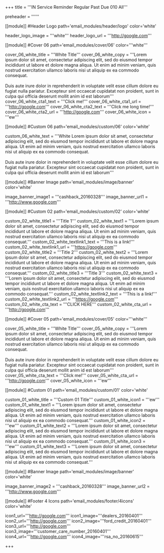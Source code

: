 +++
title = '''IN Service Reminder Regular Past Due 010 All'''

preheader = ''''''

[[module]] #Header Logo
path='email_modules/header/logo'
color='white'

  header_logo_image = '''white'''
  header_logo_url = '''http://google.com'''

[[module]] #Cover 06
path='email_modules/cover/06'
color='''white'''

  cover_06_white_title = '''White Title'''
  cover_06_white_copy = '''Lorem ipsum dolor sit amet, consectetur adipiscing elit, sed do eiusmod tempor incididunt ut labore et dolore magna aliqua. Ut enim ad minim veniam, quis nostrud exercitation ullamco laboris nisi ut aliquip ex ea commodo consequat.<br><br>Duis aute irure dolor in reprehenderit in voluptate velit esse cillum dolore eu fugiat nulla pariatur. Excepteur sint occaecat cupidatat non proident, sunt in culpa qui officia deserunt mollit anim id est laborum'''
  cover_06_white_cta1_text = '''Click me!'''
  cover_06_white_cta1_url = '''http://google.com'''
  cover_06_white_cta2_text = '''Click me long time!'''
  cover_06_white_cta2_url = '''http://google.com'''
  cover_06_white_icon = '''ew'''

[[module]] #Custom 06
path='email_modules/custom/06'
color='white'

  custom_06_white_text = '''White Lorem ipsum dolor sit amet, consectetur adipiscing elit, sed do eiusmod tempor incididunt ut labore et dolore magna aliqua. Ut enim ad minim veniam, quis nostrud exercitation ullamco laboris nisi ut aliquip ex ea commodo consequat.<br><br>Duis aute irure dolor in reprehenderit in voluptate velit esse cillum dolore eu fugiat nulla pariatur. Excepteur sint occaecat cupidatat non proident, sunt in culpa qui officia deserunt mollit anim id est laborum'''

[[module]] #Banner Image
path='email_modules/image/banner'
color='white'

  image_banner_image1 = '''cashback_20160328'''
  image_banner_url1 = '''http://www.google.com'''

[[module]] #Custom 02
path='email_modules/custom/02'
color='white'

  custom_02_white_title1 = '''Title 1'''
  custom_02_white_text1 = '''Lorem ipsum dolor sit amet, consectetur adipiscing elit, sed do eiusmod tempor incididunt ut labore et dolore magna aliqua. Ut enim ad minim veniam, quis nostrud exercitation ullamco laboris nisi ut aliquip ex ea commodo consequat.'''
  custom_02_white_textlink1_text = '''This is a link!'''
  custom_02_white_textlink1_url = '''https://google.com'''
  custom_02_white_title2 = '''Title 2'''
  custom_02_white_text2 = '''Lorem ipsum dolor sit amet, consectetur adipiscing elit, sed do eiusmod tempor incididunt ut labore et dolore magna aliqua. Ut enim ad minim veniam, quis nostrud exercitation ullamco laboris nisi ut aliquip ex ea commodo consequat.'''
  custom_02_white_title3 = '''Title 3'''
  custom_02_white_text3 = '''Lorem ipsum dolor sit amet, consectetur adipiscing elit, sed do eiusmod tempor incididunt ut labore et dolore magna aliqua. Ut enim ad minim veniam, quis nostrud exercitation ullamco laboris nisi ut aliquip ex ea commodo consequat.'''
  custom_02_white_textlink2_text = '''This is a link!'''
  custom_02_white_textlink2_url = '''https://google.com'''
  custom_02_white_cta_text = '''CLICK HERE'''
  custom_02_white_cta_url = '''http://google.com'''

[[module]] #Cover 05
path='email_modules/cover/05'
color='''white'''

  cover_05_white_title = '''White Title'''
  cover_05_white_copy = '''Lorem ipsum dolor sit amet, consectetur adipiscing elit, sed do eiusmod tempor incididunt ut labore et dolore magna aliqua. Ut enim ad minim veniam, quis nostrud exercitation ullamco laboris nisi ut aliquip ex ea commodo consequat.<br><br>Duis aute irure dolor in reprehenderit in voluptate velit esse cillum dolore eu fugiat nulla pariatur. Excepteur sint occaecat cupidatat non proident, sunt in culpa qui officia deserunt mollit anim id est laborum'''
  cover_05_white_cta_text = '''Click me!'''
  cover_05_white_cta_url = '''http://google.com'''
  cover_05_white_icon = '''ew'''

[[module]] #Custom 01
path='email_modules/custom/01'
color='white'

  custom_01_white_title = '''Custom 01 Title'''
  custom_01_white_icon1 = '''ew'''
  custom_01_white_text1 = '''Lorem ipsum dolor sit amet, consectetur adipiscing elit, sed do eiusmod tempor incididunt ut labore et dolore magna aliqua. Ut enim ad minim veniam, quis nostrud exercitation ullamco laboris nisi ut aliquip ex ea commodo consequat.'''
  custom_01_white_icon2 = '''ew'''
  custom_01_white_text2 = '''Lorem ipsum dolor sit amet, consectetur adipiscing elit, sed do eiusmod tempor incididunt ut labore et dolore magna aliqua. Ut enim ad minim veniam, quis nostrud exercitation ullamco laboris nisi ut aliquip ex ea commodo consequat.'''
  custom_01_white_icon3 = '''ew'''
  custom_01_white_text3 = '''Lorem ipsum dolor sit amet, consectetur adipiscing elit, sed do eiusmod tempor incididunt ut labore et dolore magna aliqua. Ut enim ad minim veniam, quis nostrud exercitation ullamco laboris nisi ut aliquip ex ea commodo consequat.'''

[[module]] #Banner Image
path='email_modules/image/banner'
color='white'

  image_banner_image2 = '''cashback_20160328'''
  image_banner_url2 = '''http://www.google.com'''

[[module]] #Footer 4 Icons
path='email_modules/footer/4icons'
color='white'

  icon1_url='''http://google.com'''
  icon1_image='''dealers_20160401'''
  icon2_url='''http://google.com'''
  icon2_image='''ford_credit_20160401'''
  icon3_url='''http://google.com'''
  icon3_image='''customer_care_number_20160401'''
  icon4_url='''http://google.com'''
  icon4_image='''rsa_no_20160615'''
  
+++